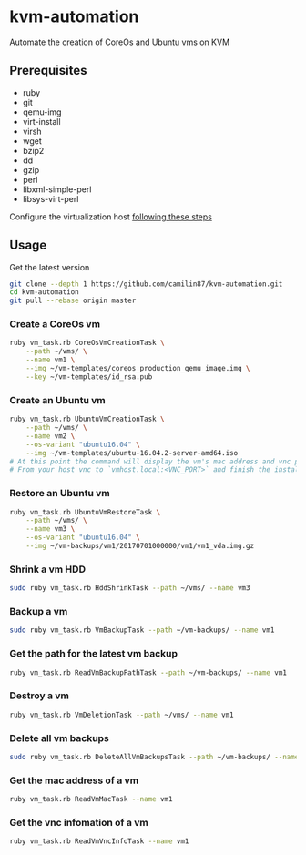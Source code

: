 # kvm-automation  

Automate the creation of CoreOs and Ubuntu vms on KVM

## Prerequisites  

- ruby  
- git  
- qemu-img  
- virt-install  
- virsh  
- wget  
- bzip2  
- dd  
- gzip  
- perl  
- libxml-simple-perl  
- libsys-virt-perl  


Configure the virtualization host [following these steps](https://www.cyberciti.biz/faq/installing-kvm-on-ubuntu-16-04-lts-server/)  

## Usage  

Get the latest version  

```bash
git clone --depth 1 https://github.com/camilin87/kvm-automation.git
cd kvm-automation
git pull --rebase origin master
```

### Create a CoreOs vm  

```bash
ruby vm_task.rb CoreOsVmCreationTask \
    --path ~/vms/ \
    --name vm1 \
    --img ~/vm-templates/coreos_production_qemu_image.img \
    --key ~/vm-templates/id_rsa.pub
```

### Create an Ubuntu vm  

```bash
ruby vm_task.rb UbuntuVmCreationTask \
    --path ~/vms/ \
    --name vm2 \
    --os-variant "ubuntu16.04" \
    --img ~/vm-templates/ubuntu-16.04.2-server-amd64.iso
# At this point the command will display the vm's mac address and vnc port  
# From your host vnc to `vmhost.local:<VNC_PORT>` and finish the installation  
```

### Restore an Ubuntu vm  

```bash
ruby vm_task.rb UbuntuVmRestoreTask \
    --path ~/vms/ \
    --name vm3 \
    --os-variant "ubuntu16.04" \
    --img ~/vm-backups/vm1/20170701000000/vm1/vm1_vda.img.gz
```

### Shrink a vm HDD  

```bash
sudo ruby vm_task.rb HddShrinkTask --path ~/vms/ --name vm3
```

### Backup a vm  

```bash
sudo ruby vm_task.rb VmBackupTask --path ~/vm-backups/ --name vm1
```

### Get the path for the latest vm backup

```bash
ruby vm_task.rb ReadVmBackupPathTask --path ~/vm-backups/ --name vm1
```

### Destroy a vm  

```bash
ruby vm_task.rb VmDeletionTask --path ~/vms/ --name vm1
```

### Delete all vm backups  

```bash
sudo ruby vm_task.rb DeleteAllVmBackupsTask --path ~/vm-backups/ --name vm1
```

### Get the mac address of a vm  

```bash
ruby vm_task.rb ReadVmMacTask --name vm1
```

### Get the vnc infomation of a vm  

```bash
ruby vm_task.rb ReadVmVncInfoTask --name vm1
```
